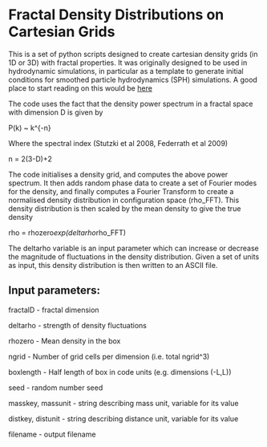 Fractal Density Distributions on Cartesian Grids
================================================

This is a set of python scripts designed to create cartesian density grids
(in 1D or 3D) with fractal properties.  It was originally designed to be used
in hydrodynamic simulations, in particular as a template to generate initial 
conditions for smoothed particle hydrodynamics (SPH) simulations.  A good place
to start reading on this would be [here](http://arXiv.org/abs/1109.3478)

The code uses the fact that the density power spectrum in a fractal space
with dimension D is given by 

P(k) ~ k^{-n}

Where the spectral index (Stutzki et al 2008, Federrath et al 2009)

n = 2(3-D)+2

The code initialises a density grid, and computes the above power spectrum. It
then adds random phase data to create a set of Fourier modes for the density, and
finally computes a Fourier Transform to create a normalised density distribution 
in configuration space (rho_FFT).  This density distribution is then scaled by the mean
density to give the true density

rho = rhozero*exp(deltarho*rho_FFT)

The deltarho variable is an input parameter which can increase or decrease the magnitude
of fluctuations in the density distribution.  Given a set of units as input, this 
density distribution is then written to an ASCII file.

Input parameters:
----------------

fractalD - fractal dimension

deltarho - strength of density fluctuations

rhozero - Mean density in the box

ngrid - Number of grid cells per dimension (i.e. total ngrid^3)

boxlength - Half length of box in code units (e.g. dimensions (-L,L))

seed - random number seed

masskey, massunit - string describing mass unit, variable for its value

distkey, distunit - string describing distance unit, variable for its value

filename - output filename


